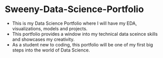 # Sweeny-Data-Science-Portfolio
 - This is my Data Science Portfolio where I will have my EDA, visualizations, models and projects.
 - This portfolio provides a window into my technical data sceince skills and showcases my creativity.
 - As a student new to coding, this portfolio will be one of my first big steps into the world of Data Science.
